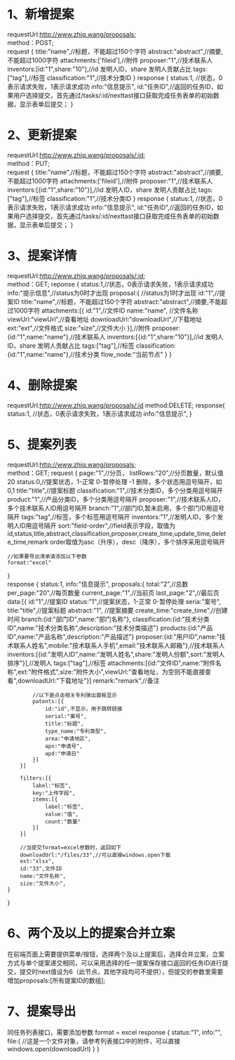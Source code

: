 # 1、新增提案
requestUrl:http://www.zhiq.wang/proposals;  
method：POST;  
request {
    title:"name",//标题，不能超过150个字符
    abstract:"abstract",//摘要,不能超过1000字符
    attachments:['fileid'],//附件
    proposer:"1",//技术联系人
    inventors:[id:"1",share:"10"],//id 发明人ID，share 发明人贡献占比
    tags:["tag"],//标签
    classification:"1",//技术分类ID
} 
response {
    status:1, //状态，0表示请求失败，1表示请求成功
    info:"信息提示",
	id:"任务ID",//返回的任务ID，如果用户选择提交，首先通过/tasks/:id/nexttast接口获取完成任务表单的初始数据，显示表单后提交；
}

# 2、更新提案
requestUrl:http://www.zhiq.wang/proposals/:id;  
method：PUT;  
request {
    title:"name",//标题，不能超过150个字符
    abstract:"abstract",//摘要,不能超过1000字符
    attachments:['fileid'],//附件
    proposer:"1",//技术联系人
    inventors:[{id:"1",share:"10"}],//id 发明人ID，share 发明人贡献占比
    tags:["tag"],//标签
    classification:"1",//技术分类ID
} 
response {
    status:1, //状态，0表示请求失败，1表示请求成功
    info:"信息提示",
	id:"任务ID",//返回的任务ID，如果用户选择提交，首先通过/tasks/:id/nexttast接口获取完成任务表单的初始数据，显示表单后提交；
} 

# 3、提案详情
requestUrl:http://www.zhiq.wang/proposals/:id;  
method：GET;
reponse {
    status:1,//状态，0表示请求失败，1表示请求成功
    info:"提示信息",//status为0时才出现
    proposal:{ //status为1时才出现
        id:"1",//提案ID
        title:"name",//标题，不能超过150个字符
        abstract:"abstract",//摘要,不能超过1000字符
        attachments:[{
            id:"1",//文件ID
            name:"name", //文件名称
            viewUrl:"viewUrl",//查看地址
            downloadUrl:"downloadUrl",//下载地址
            ext:"ext",//文件格式
            size:"size",//文件大小
        }],//附件
        proposer:{id:"1",name:"name"},//技术联系人
        inventors:[{id:"1",share:"10"}],//id 发明人ID，share 发明人贡献占比
        tags:["tag"],//标签
        classification:{id:"1",name:"name"},//技术分类
		flow_node:"当前节点"
    }
}

# 4、删除提案
requestUrl:http://www.zhiq.wang/proposals/:id
method:DELETE;
response{
    status:1, //状态，0表示请求失败，1表示请求成功
    info:"信息提示",
}


# 5、提案列表
requestUrl:http://www.zhiq.wang/proposals;  
method：GET; 
request {
    page:"1",//分页，
    listRows:"20",//分页数量，默认值20
    status:0,//提案状态，1-正常 0-暂停处理 -1 删除，多个状态用逗号隔开，如0,1
    title:"title",//提案标题
    classification:"1",//技术分类ID，多个分类用逗号隔开
    product:"1",//产品分类ID，多个分类用逗号隔开
    proposer:"1",//技术联系人ID，多个技术联系人ID用逗号隔开
	branch:"1",//部门ID,暂未启用，多个部门ID用逗号隔开
    tags:"tag",//标签，多个标签用逗号隔开
    inventors:"1",//发明人ID，多个发明人ID用逗号隔开
	sort:"field-order",//field表示字段，取值为id,status,title,abstract,classification,proposer,create_time,update_time,delete_time,remark order取值为asc（升序），desc（降序），多个排序采用逗号隔开
	
	//如果要导出清单请添加以下参数
	format:"excel"
}  
response {
    status:1,
    info:"信息提示",
    proposals:{
        total:"2",//总数
        per_page:"20",//每页数量
        current_page:"1",//当前页
        last_page:"2",//最后页
        data:[{
            id:"1",//提案ID
			status:"1",//提案状态，1-正常 0-暂停处理
			seria:"案号",
            title:"title",//提案标题
            abstract:"1",  //提案摘要
			create_time:"create_time",//创建时间
			branch:{id:"部门ID",name:"部门名称"},
			classification:{id:"技术分类ID",name:"技术分类名称",description:"技术分类描述"}
			products:{id:"产品ID",name:"产品名称",description:"产品描述"}
			proposer:{id:"用户ID",name:"技术联系人姓名",mobile:"技术联系人手机",email:"技术联系人邮箱"},//技术联系人
            inventors:[{id:"发明人ID",name:"发明人姓名",share:"发明人份额",sort:"发明人排序"}],//发明人
			tags:["tag"],//标签
            attachments:[{id:"文件ID",name:"附件名称",ext:"附件格式",size:"附件大小",viewUrl:"查看地址，为空则不能直接查看",downloadUrl:"下载地址"}]
			remark:"remark",//备注
			
			//以下是点击相关专利弹出面板显示
			patents:[{
				id:"id",不显示，用于跳转链接
				serial:"案号",
				title:"标题",
				type_name:"专利类型",
				area:"申请地区",
				apn:"申请号",
				apd:"申请日"
			}]
        }]
		
		filters:[{
			label:"标签",
			key:"上传字段",
			items:[{
				label:"标签",
				value:"值",
				count:"数量"
			}]
		}]
		
		//当提交format=excel参数时，返回如下
		downloadUrl:"/files/33",//可以直接windows.open下载
		ext:"xlsx",
		id:"33",文件ID
		name:"文件名称",
		size:"文件大小",
    }
}

# 6、两个及以上的提案合并立案
在前端页面上需要提供菜单/按钮，选择两个及以上提案后，选择合并立案，立案方式与单个提案递交相同，可以采用选择的任一提案保存接口返回的任务ID进行提交，提交时next值设为6（此节点，其他字段均可不提供），但提交的参数里需要增加proposals:[所有提案ID的数组];

# 7、提案导出
同任务列表接口，需要添加参数 format = excel
response {
	status:"1",
	info:"",
	file:{
		//这是一个文件对象，请参考列表接口中的附件，可以直接windows.open(downloadUrl)
	}
}